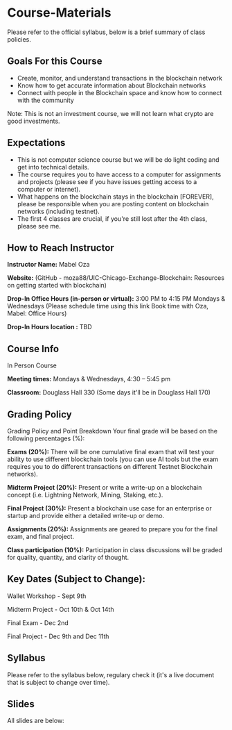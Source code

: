 # Course-Materials
Please refer to the official syllabus, below is a brief summary of class policies. 

## Goals For this Course
- Create, monitor, and understand transactions in the blockchain network
- Know how to get accurate information about Blockchain networks
- Connect with people in the Blockchain space and know how to connect with the community

Note: This is not an investment course, we will not learn what crypto are good investments.

## Expectations
- This is not computer science course but we will be do light coding and get into technical details.
- The course requires you to have access to a computer for assignments and projects (please see if you have issues getting access to a computer or internet).
- What happens on the blockchain stays in the blockchain [FOREVER], please be responsible when you are posting content on blockchain networks (including testnet).
- The first 4 classes are crucial, if you're still lost after the 4th class, please see me. 

## How to Reach Instructor
**Instructor Name:** Mabel Oza 

**Website:** (GitHub - moza88/UIC-Chicago-Exchange-Blockchain: Resources on getting started with blockchain)

**Drop-In Office Hours (in-person or virtual):** 3:00 PM to 4:15 PM Mondays & Wednesdays (Please schedule time using this link Book time with Oza, Mabel: Office Hours)

**Drop-In Hours location :** TBD


## Course Info
In Person Course

**Meeting times:** Mondays & Wednesdays, 4:30 – 5:45 pm

**Classroom:** Douglass Hall 330 (Some days it'll be in Douglass Hall 170)

## Grading Policy
Grading Policy and Point Breakdown
Your final grade will be based on the following percentages (%):

**Exams (20%):** There will be one cumulative final exam that will test your ability to use different blockchain tools (you can use AI tools but the exam requires you to do different transactions on different Testnet Blockchain networks). 

**Midterm Project (20%):** Present or write a write-up on a blockchain concept (i.e. Lightning Network, Mining, Staking, etc.).

**Final Project (30%):** Present a blockchain use case for an enterprise or startup and provide either a detailed write-up or demo. 

**Assignments (20%):** Assignments are geared to prepare you for the final exam, and final project. 

**Class participation (10%):** Participation in class discussions will be graded for quality, quantity, and clarity of thought. 

## Key Dates (Subject to Change):
Wallet Workshop - Sept 9th

Midterm Project - Oct 10th & Oct 14th

Final Exam - Dec 2nd

Final Project - Dec 9th and Dec 11th

## Syllabus
Please refer to the syllabus below, regulary check it (it's a live document that is subject to change over time). 

## Slides
All slides are below: 



